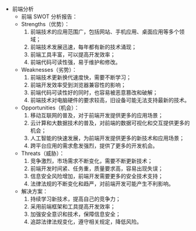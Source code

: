 - 前端分析
	- 前端 SWOT 分析报告：
	- Strengths（优势）：
	  1. 前端技术的应用范围广，包括网站、手机应用、桌面应用等多个领域；
	  2. 前端技术发展迅速，每年都有新的技术涌现；
	  3. 前端工具丰富，可以提高开发效率；
	  4. 前端代码可读性强，易于维护和修改。
	- Weaknesses（劣势）：
	  1. 前端技术更新换代速度快，需要不断学习；
	  2. 前端开发效率受到浏览器兼容性的影响；
	  3. 前端代码可读性好的同时，也容易被恶意篡改和破解；
	  4. 前端技术对电脑硬件的要求较高，旧设备可能无法支持最新的技术。
	- Opportunities（机会）：
	  1. 移动互联网的普及，对于前端开发提供更多的应用场景；
	  2. 云计算和大数据技术的普及，对前端的数据可视化和交互提供更多的机会；
	  3. 人工智能的快速发展，为前端开发提供更多的新技术和应用场景；
	  4. 跨平台应用的需求愈发强烈，提供了更多的开发机会。
	- Threats（威胁）：
	  1. 竞争激烈，市场需求不断变化，需要不断更新技术；
	  2. 前端开发时间紧、任务重，质量要求高，容易出现失误；
	  3. 信息安全风险增加，前端开发需要更多的安全技术支持；
	  4. 法律法规的不断变化和趋严，对前端开发可能产生不利影响。
	- 解决方案：
	  1. 持续学习新技术，提高自己的竞争力；
	  2. 采用前端框架和工具提高开发效率；
	  3. 加强安全意识和技术，保障信息安全；
	  4. 追踪法律法规变化，遵守相关规定，降低风险。